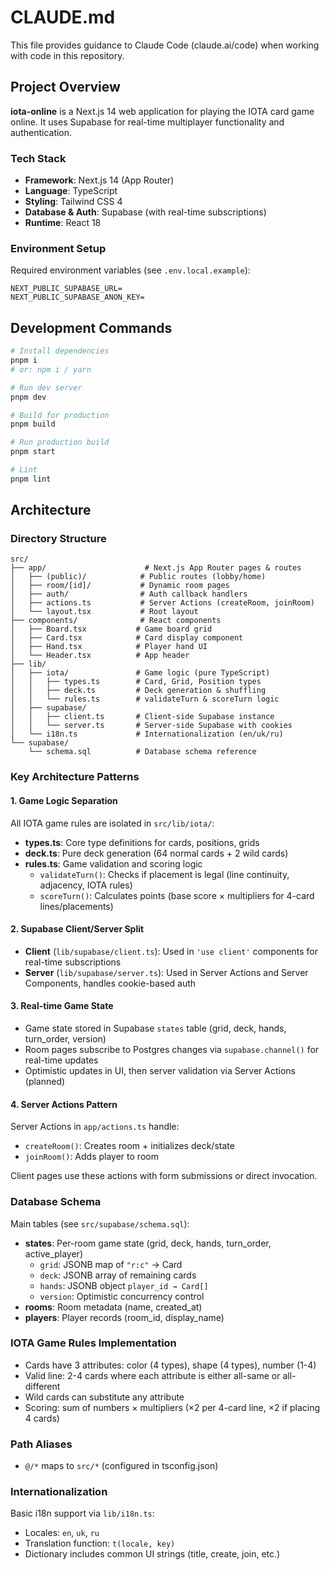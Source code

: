# CLAUDE.md

This file provides guidance to Claude Code (claude.ai/code) when working with code in this repository.

## Project Overview

**iota-online** is a Next.js 14 web application for playing the IOTA card game online. It uses Supabase for real-time multiplayer functionality and authentication.

### Tech Stack
- **Framework**: Next.js 14 (App Router)
- **Language**: TypeScript
- **Styling**: Tailwind CSS 4
- **Database & Auth**: Supabase (with real-time subscriptions)
- **Runtime**: React 18

### Environment Setup
Required environment variables (see `.env.local.example`):
```
NEXT_PUBLIC_SUPABASE_URL=
NEXT_PUBLIC_SUPABASE_ANON_KEY=
```

## Development Commands

```bash
# Install dependencies
pnpm i
# or: npm i / yarn

# Run dev server
pnpm dev

# Build for production
pnpm build

# Run production build
pnpm start

# Lint
pnpm lint
```

## Architecture

### Directory Structure
```
src/
├── app/                      # Next.js App Router pages & routes
│   ├── (public)/            # Public routes (lobby/home)
│   ├── room/[id]/           # Dynamic room pages
│   ├── auth/                # Auth callback handlers
│   ├── actions.ts           # Server Actions (createRoom, joinRoom)
│   └── layout.tsx           # Root layout
├── components/              # React components
│   ├── Board.tsx           # Game board grid
│   ├── Card.tsx            # Card display component
│   ├── Hand.tsx            # Player hand UI
│   └── Header.tsx          # App header
├── lib/
│   ├── iota/               # Game logic (pure TypeScript)
│   │   ├── types.ts        # Card, Grid, Position types
│   │   ├── deck.ts         # Deck generation & shuffling
│   │   └── rules.ts        # validateTurn & scoreTurn logic
│   ├── supabase/
│   │   ├── client.ts       # Client-side Supabase instance
│   │   └── server.ts       # Server-side Supabase with cookies
│   └── i18n.ts             # Internationalization (en/uk/ru)
└── supabase/
    └── schema.sql          # Database schema reference
```

### Key Architecture Patterns

#### 1. Game Logic Separation
All IOTA game rules are isolated in `src/lib/iota/`:
- **types.ts**: Core type definitions for cards, positions, grids
- **deck.ts**: Pure deck generation (64 normal cards + 2 wild cards)
- **rules.ts**: Game validation and scoring logic
  - `validateTurn()`: Checks if placement is legal (line continuity, adjacency, IOTA rules)
  - `scoreTurn()`: Calculates points (base score × multipliers for 4-card lines/placements)

#### 2. Supabase Client/Server Split
- **Client** (`lib/supabase/client.ts`): Used in `'use client'` components for real-time subscriptions
- **Server** (`lib/supabase/server.ts`): Used in Server Actions and Server Components, handles cookie-based auth

#### 3. Real-time Game State
- Game state stored in Supabase `states` table (grid, deck, hands, turn_order, version)
- Room pages subscribe to Postgres changes via `supabase.channel()` for real-time updates
- Optimistic updates in UI, then server validation via Server Actions (planned)

#### 4. Server Actions Pattern
Server Actions in `app/actions.ts` handle:
- `createRoom()`: Creates room + initializes deck/state
- `joinRoom()`: Adds player to room

Client pages use these actions with form submissions or direct invocation.

### Database Schema
Main tables (see `src/supabase/schema.sql`):
- **states**: Per-room game state (grid, deck, hands, turn_order, active_player)
  - `grid`: JSONB map of `"r:c"` → Card
  - `deck`: JSONB array of remaining cards
  - `hands`: JSONB object `player_id → Card[]`
  - `version`: Optimistic concurrency control
- **rooms**: Room metadata (name, created_at)
- **players**: Player records (room_id, display_name)

### IOTA Game Rules Implementation
- Cards have 3 attributes: color (4 types), shape (4 types), number (1-4)
- Valid line: 2-4 cards where each attribute is either all-same or all-different
- Wild cards can substitute any attribute
- Scoring: sum of numbers × multipliers (×2 per 4-card line, ×2 if placing 4 cards)

### Path Aliases
- `@/*` maps to `src/*` (configured in tsconfig.json)

### Internationalization
Basic i18n support via `lib/i18n.ts`:
- Locales: `en`, `uk`, `ru`
- Translation function: `t(locale, key)`
- Dictionary includes common UI strings (title, create, join, etc.)
